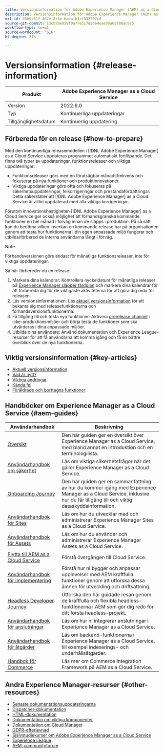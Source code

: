 ```yaml
---
title: Versionsinformation för Adobe Experience Manager (AEM) as a Cloud Service.
description: Versionsinformation för Adobe Experience Manager (AEM) as a Cloud Service.
exl-id: 05b9e51f-467e-4c8e-baea-b1cf832597cd
source-git-commit: 13cb8ae059f0a77e517d2e64eae96a08f88ac075
workflow-type: tm+mt
source-wordcount: '616'
ht-degree: 31%

---
```


# Versionsinformation {#release-information}

| Produkt | Adobe Experience Manager as a Cloud Service |
|---|---|
| Version | 2022.6.0 |
| Typ | Kontinuerliga uppdateringar |
| Tillgänglighetsdatum | Kontinuerlig uppdatering |

## Förbereda för en release {#how-to-prepare}

Med den kontinuerliga releasemodellen i [!DNL Adobe Experience Manager] as a Cloud Service uppdateras programmet automatiskt fortlöpande. Det finns två typer av uppdateringar, funktionsreleaser och viktiga uppdateringar:

* Funktionsreleaser görs med en förutsägbar månadsfrekvens och fokuserar på nya funktioner och produktinnovationer.
* Viktiga uppdateringar görs ofta och fokuseras på säkerhetsuppdateringar, felkorrigeringar och prestandaförbättringar. Detta säkerställer att [!DNL Adobe Experience Manager] as a Cloud Service är alltid uppdaterad med alla viktiga korrigeringar.

Förutom innovationshastigheten [!DNL Adobe Experience Manager] as a Cloud Service ger också möjlighet att förhandsgranska kommande funktioner en hel månad i förväg innan de släpps i produktion. På så sätt kan du bedöma vilken inverkan en kommande release har på organisationen genom att testa hur funktionerna i din egen anpassade miljö fungerar och utbilda/förbered de interna användarna långt i förväg.

>[!NOTE]
>
>Förhandsversionen görs endast för månatliga funktionsreleaser, inte för viktiga uppdateringar.

Så här förbereder du en release:

1. Markera dina kalendrar: Kontrollera nyckeldatum för månatliga releaser på [Experience Manager släpper färdplan](https://experienceleague.adobe.com/docs/experience-manager-release-information/aem-release-updates/update-releases-roadmap.html#aem-as-cloud-service) och markera dina kalendrar för att förbereda dig för de viktigaste aktiviteterna för att göra dig redo för releasen.
1. Läs versionsinformationen: Läs [aktuell versionsinformation](/help/release-notes/release-notes-cloud/release-notes-current.md) för att bekanta sig med releasefunktionerna och förhandsversionsfunktionerna.
1. Få tillgång till och testa nya funktioner: Aktivera [prerelease channel](/help/release-notes/prerelease.md) i icke-produktionsmiljöer och börja testa de funktioner som ska utvärderas i dina anpassade miljöer.
1. Utbilda dina användare: Använd dokumentation och Experience League-resurser för att få användarna att komma igång och få en bättre överblick över de nya funktionerna.

## Viktig versionsinformation {#key-articles}

* [Aktuell versionsinformation](/help/release-notes/release-notes-cloud/release-notes-current.md)
* [Vad är nytt?](what-is-new.md)
* [Viktiga ändringar](aem-cloud-changes.md)
* [Kända fel](known-issues.md)
* [Föråldrade och borttagna funktioner](deprecated-removed-features.md)

## Handböcker om Experience Manager as a Cloud Service {#aem-guides}

| Användarhandbok | Beskrivning |
|---|---|
| [Översikt](/help/overview/home.md) | Den här guiden ger en översikt över Experience Manager as a Cloud Service, med bland annat en introduktion och en terminologilista. |
| [Användarhandbok om säkerhet](/help/security/home.md) | Läs om viktiga säkerhetsfrågor när det gäller Experience Manager as a Cloud Service. |
| [Onboarding Journey](/help/journey-onboarding/overview.md) | Den här guiden ger en sammanfattning av hur du kommer igång med Experience Manager as a Cloud Service, inklusive hur du får tillgång till och viktig dataskyddsinformation. |
| [Användarhandbok för Sites](/help/sites-cloud/home.md) | Läs om hur du utvecklar med och administrerar Experience Manager Sites as a Cloud Service. |
| [Användarhandbok för Assets](/help/assets/home.md) | Läs om hur du använder och administrerar Experience Manager Assets as a Cloud Service. |
| [Flytta till AEM as a Cloud Service](/help/journey-migration/getting-started.md) | Förstå övergången till Cloud Service. |
| [Användarhandbok för implementering](/help/implementing/home.md) | Förstå hur ni bygger och anpassar upplevelser med AEM kraftfulla funktioner genom att utforska dessa ämnen för utveckling och driftsättning. |
| [Headless Developer Journey](/help/journey-headless/developer/overview.md) | Utforska den här guidade resan genom de kraftfulla och flexibla headless-funktionerna i AEM som gör dig redo för ditt första headless-projekt. |
| [Användarhandbok för anslutningar](/help/connectors/home.md) | Läs om hur ni integrerar anslutningar i Experience Manager as a Cloud Service. |
| [Användarhandbok för åtgärder](/help/operations/home.md) | Läs om backend-funktionerna i Experience Manager as a Cloud Service, till exempel indexerings- och underhållsåtgärder. |
| [Handbok för Commerce](/help/commerce-cloud/home.md) | Läs mer om Commerce Integration Framework på AEM as a Cloud Service. |

## Andra Experience Manager-resurser {#other-resources}

* [Senaste dokumentationsuppdateringarna](https://experienceleague.adobe.com/docs/experience-manager-release-information/aem-release-updates/doc-updates/documentation-updates.html)
* [Dispatcher-dokumentation](/help/implementing/dispatcher/overview.md)
* [HTML-dokumentation](https://experienceleague.adobe.com/docs/experience-manager-htl/using/overview.html)
* [Dokumentation om viktiga komponenter](https://experienceleague.adobe.com/docs/experience-manager-core-components/using/introduction.html)
* [Dokumentation om Cloud Manager](https://experienceleague.adobe.com/docs/experience-manager-cloud-service/onboarding/what-is-required/navigate-to-cloud-manager.html)
* [GDPR-efterlevnad](/help/compliance/data-privacy-and-protection-readiness/aem-readiness.md)
* [Självstudiekurser om Adobe Experience Manager as a Cloud Service](https://experienceleague.adobe.com/docs/experience-manager-learn/cloud-service/overview.html)
* [Experience League](https://guided.adobe.com/?promoid=K42KVXHD&amp;mv=other#solutions/experience-manager)
* [AEM-communityforum](https://forums.adobe.com/community/experience-cloud/marketing-cloud/experience-manager)
